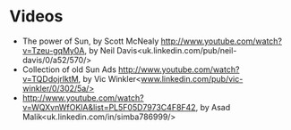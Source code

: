# Videos 

*   The power of Sun, by Scott McNealy <http://www.youtube.com/watch?v=Tzeu-gqMy0A>, by Neil Davis<uk.linkedin.com/pub/neil-davis/0/a52/570/>
*   Collection of old Sun Ads <http://www.youtube.com/watch?v=TQDdojrlktM>, by Vic Winkler<www.linkedin.com/pub/vic-winkler/0/302/5a/>
*   http://www.youtube.com/watch?v=WQXvnWfOKlA&list=PL5F05D7973C4F8F42, by Asad Malik<uk.linkedin.com/in/simba786999/>
